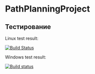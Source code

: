 # PathPlanningProject

## Тестирование 
Linux test result:

[![Build Status](https://travis-ci.org/maksim1744/PathPlanningProject.svg?branch=master)](https://travis-ci.org/maksim1744/PathPlanningProject)

Windows test result:

[![Build status](https://ci.appveyor.com/api/projects/status/ymb7aqstw9yx044n/branch/master?svg=true)](https://ci.appveyor.com/project/maksim1744/pathplanningproject/branch/master)
